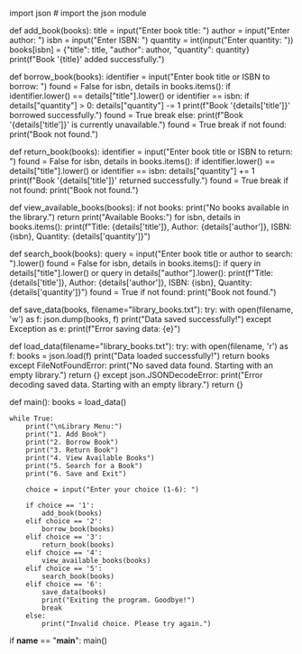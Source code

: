 import json # import the json module

def add_book(books):
    title = input("Enter book title: ")
    author = input("Enter author: ")
    isbn = input("Enter ISBN: ")
    quantity = int(input("Enter quantity: "))
    books[isbn] = {"title": title, "author": author, "quantity": quantity}
    print(f"Book '{title}' added successfully.")

def borrow_book(books):
    identifier = input("Enter book title or ISBN to borrow: ")
    found = False
    for isbn, details in books.items():
        if identifier.lower() == details["title"].lower() or identifier == isbn:
            if details["quantity"] > 0:
                details["quantity"] -= 1
                print(f"Book '{details['title']}' borrowed successfully.")
                found = True
                break
            else:
                print(f"Book '{details['title']}' is currently unavailable.")
                found = True
                break
    if not found:
        print("Book not found.")

def return_book(books):
    identifier = input("Enter book title or ISBN to return: ")
    found = False
    for isbn, details in books.items():
        if identifier.lower() == details["title"].lower() or identifier == isbn:
            details["quantity"] += 1
            print(f"Book '{details['title']}' returned successfully.")
            found = True
            break
    if not found:
        print("Book not found.")

def view_available_books(books):
    if not books:
        print("No books available in the library.")
        return
    print("Available Books:")
    for isbn, details in books.items():
        print(f"Title: {details['title']}, Author: {details['author']}, ISBN: {isbn}, Quantity: {details['quantity']}")

def search_book(books):
    query = input("Enter book title or author to search: ").lower()
    found = False
    for isbn, details in books.items():
        if query in details["title"].lower() or query in details["author"].lower():
            print(f"Title: {details['title']}, Author: {details['author']}, ISBN: {isbn}, Quantity: {details['quantity']}")
            found = True
    if not found:
        print("Book not found.")

def save_data(books, filename="library_books.txt"):
    try:
      with open(filename, 'w') as f:
          json.dump(books, f)
      print("Data saved successfully!")
    except Exception as e:
      print(f"Error saving data: {e}")

def load_data(filename="library_books.txt"):
    try:
        with open(filename, 'r') as f:
            books = json.load(f)
        print("Data loaded successfully!")
        return books
    except FileNotFoundError:
        print("No saved data found. Starting with an empty library.")
        return {}
    except json.JSONDecodeError:
        print("Error decoding saved data. Starting with an empty library.")
        return {}

def main():
    books = load_data()

    while True:
        print("\nLibrary Menu:")
        print("1. Add Book")
        print("2. Borrow Book")
        print("3. Return Book")
        print("4. View Available Books")
        print("5. Search for a Book")
        print("6. Save and Exit")

        choice = input("Enter your choice (1-6): ")

        if choice == '1':
            add_book(books)
        elif choice == '2':
            borrow_book(books)
        elif choice == '3':
            return_book(books)
        elif choice == '4':
            view_available_books(books)
        elif choice == '5':
            search_book(books)
        elif choice == '6':
            save_data(books)
            print("Exiting the program. Goodbye!")
            break
        else:
            print("Invalid choice. Please try again.")

if __name__ == "__main__":
    main()
